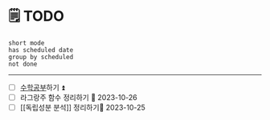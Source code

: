 
# 🗒 TODO
```tasks
short mode
has scheduled date
group by scheduled 
not done 
```
---
- [ ] [수학공부](https://angeloyeo.github.io/2020/09/07/basic_vector_operation.html)하기 ⏫ 
- [ ] 라그랑주 함수 정리하기 📅 2023-10-26 
- [ ] [[독립성분 분석]] 정리하기📅 2023-10-25 
